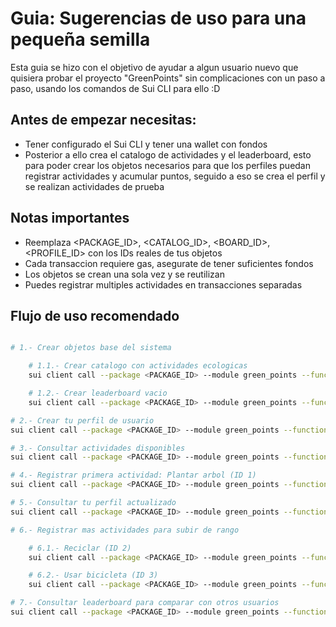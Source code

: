 # Guia: Sugerencias de uso para una pequeña semilla

Esta guia se hizo con el objetivo de ayudar a algun usuario nuevo que quisiera probar el proyecto "GreenPoints" sin complicaciones con un paso a paso, usando los comandos de Sui CLI para ello :D

## Antes de empezar necesitas:

- Tener configurado el Sui CLI y tener una wallet con fondos
- Posterior a ello crea el catalogo de actividades y el leaderboard, esto para poder crear los objetos necesarios para que los perfiles puedan registrar actividades y acumular puntos, seguido a eso se crea el perfil y se realizan actividades de prueba

## Notas importantes

- Reemplaza <PACKAGE_ID>, <CATALOG_ID>, <BOARD_ID>, <PROFILE_ID> con los IDs reales de tus objetos
- Cada transaccion requiere gas, asegurate de tener suficientes fondos
- Los objetos se crean una sola vez y se reutilizan
- Puedes registrar multiples actividades en transacciones separadas

## Flujo de uso recomendado

```bash

# 1.- Crear objetos base del sistema

    # 1.1.- Crear catalogo con actividades ecologicas
    sui client call --package <PACKAGE_ID> --module green_points --function create_catalog --gas-budget 10000000

    # 1.2.- Crear leaderboard vacio
    sui client call --package <PACKAGE_ID> --module green_points --function create_board --gas-budget 10000000

# 2.- Crear tu perfil de usuario
sui client call --package <PACKAGE_ID> --module green_points --function create_profile --gas-budget 10000000

# 3.- Consultar actividades disponibles
sui client call --package <PACKAGE_ID> --module green_points --function list_activities --args <CATALOG_ID> --gas-budget 10000000

# 4.- Registrar primera actividad: Plantar arbol (ID 1)
sui client call --package <PACKAGE_ID> --module green_points --function do_activity --args <PROFILE_ID> <CATALOG_ID> <BOARD_ID> 1 --gas-budget 10000000

# 5.- Consultar tu perfil actualizado
sui client call --package <PACKAGE_ID> --module green_points --function get_profile --args <PROFILE_ID> --gas-budget 10000000

# 6.- Registrar mas actividades para subir de rango

    # 6.1.- Reciclar (ID 2)
    sui client call --package <PACKAGE_ID> --module green_points --function do_activity --args <PROFILE_ID> <CATALOG_ID> <BOARD_ID> 2 --gas-budget 10000000

    # 6.2.- Usar bicicleta (ID 3)  
    sui client call --package <PACKAGE_ID> --module green_points --function do_activity --args <PROFILE_ID> <CATALOG_ID> <BOARD_ID> 3 --gas-budget 10000000

# 7.- Consultar leaderboard para comparar con otros usuarios
sui client call --package <PACKAGE_ID> --module green_points --function get_score --args <BOARD_ID> <DIRECCION_USUARIO> --gas-budget 10000000